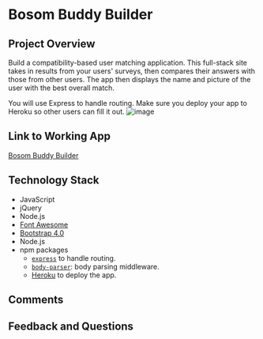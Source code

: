 # Bosom Buddy Builder

## Project Overview
Build a compatibility-based user matching application. This full-stack site takes in results from your users' surveys, then compares their answers with those from other users. The app then displays the name and picture of the user with the best overall match. 

You will use Express to handle routing. Make sure you deploy your app to Heroku so other users can fill it out.
![image](https://user-images.githubusercontent.com/31745567/36916823-a313bfee-1e1a-11e8-901a-e615ccbdc5ac.png)


## Link to Working App
[Bosom Buddy Builder](https://bosom-buddy-builder.herokuapp.com/)
## Technology Stack
* JavaScript 
* jQuery
* Node.js
* [Font Awesome](https://fontawesome.com/)
* [Bootstrap 4.0](http://getbootstrap.com/docs/4.0/getting-started/introduction/)
* Node.js
* npm packages
    * [`express`](https://www.npmjs.com/package/mysql) to handle routing.
    * [`body-parser`](https://www.npmjs.com/package/body-parser): body parsing middleware.
    * [Heroku](https://www.heroku.com/) to deploy the app.
   
  
## Comments


## Feedback and Questions
